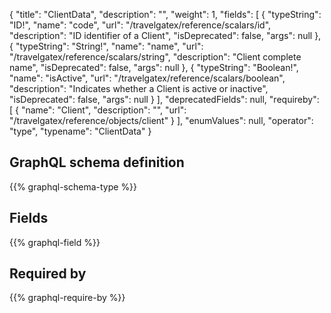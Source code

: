 {
  "title": "ClientData",
  "description": "",
  "weight": 1,
  "fields": [
    {
      "typeString": "ID!",
      "name": "code",
      "url": "/travelgatex/reference/scalars/id",
      "description": "ID identifier of a Client",
      "isDeprecated": false,
      "args": null
    },
    {
      "typeString": "String!",
      "name": "name",
      "url": "/travelgatex/reference/scalars/string",
      "description": "Client complete name",
      "isDeprecated": false,
      "args": null
    },
    {
      "typeString": "Boolean!",
      "name": "isActive",
      "url": "/travelgatex/reference/scalars/boolean",
      "description": "Indicates whether a Client is active or inactive",
      "isDeprecated": false,
      "args": null
    }
  ],
  "deprecatedFields": null,
  "requireby": [
    {
      "name": "Client",
      "description": "",
      "url": "/travelgatex/reference/objects/client"
    }
  ],
  "enumValues": null,
  "operator": "type",
  "typename": "ClientData"
}
## GraphQL schema definition

{{% graphql-schema-type %}}

## Fields

{{% graphql-field %}}

## Required by

{{% graphql-require-by %}}

